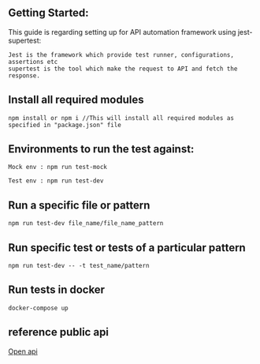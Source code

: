 ## Getting Started:

This guide is regarding setting up for API automation framework using jest-supertest:
```
Jest is the framework which provide test runner, configurations, assertions etc
supertest is the tool which make the request to API and fetch the response.
```
## Install all required modules
```
npm install or npm i //This will install all required modules as specified in "package.json" file
```
## Environments to run the test against:
```
Mock env : npm run test-mock
```
```
Test env : npm run test-dev
```

## Run a specific file or pattern
```
npm run test-dev file_name/file_name_pattern
```

## Run specific test or tests of a particular pattern
```
npm run test-dev -- -t test_name/pattern
```

## Run tests in docker
```
docker-compose up
```

## reference public api
[Open api](https://docs.thecatapi.com/)
